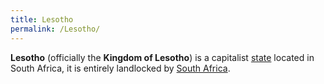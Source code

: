 ```yaml
---
title: Lesotho
permalink: /Lesotho/
---
```


**Lesotho** (officially the **Kingdom of Lesotho**) is a capitalist
[state](List_of_States "wikilink") located in South Africa, it is
entirely landlocked by [South Africa](South_Africa "wikilink").